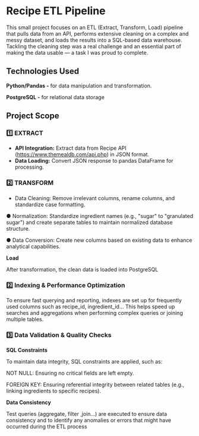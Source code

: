 # Recipe ETL Pipeline
This small project focuses on an ETL (Extract, Transform, Load) pipeline that pulls data from an API, performs extensive cleaning on a complex and messy dataset, and loads the results into a SQL-based data warehouse. Tackling the cleaning step was a real challenge and an essential part of making the data usable — a task I was proud to complete.

## Technologies Used
**Python/Pandas -** for data manipulation and transformation.

**PostgreSQL -** for relational data storage

## Project Scope
### 1️⃣ EXTRACT
* **API Integration:** Extract data from Recipe API (https://www.themealdb.com/api.php) in JSON format.
* **Data Loading:** Convert JSON response to pandas DataFrame for processing.

### 2️⃣ TRANSFORM
* Data Cleaning: Remove irrelevant columns, rename columns, and standardize case formatting.

● Normalization: Standardize ingredient names (e.g., "sugar" to "granulated sugar") and create separate tables to maintain normalized database structure.

● Data Conversion: Create new columns based on existing data to enhance analytical capabilities.


**Load**

After transformation, the clean data is loaded into PostgreSQL

### 2️⃣ Indexing & Performance Optimization
To ensure fast querying and reporting, indexes are set up for frequently used columns such as recipe_id, ingredient_id... This helps speed up searches and aggregations when performing complex queries or joining multiple tables.

### 3️⃣ Data Validation & Quality Checks
**SQL Constraints**

To maintain data integrity, SQL constraints are applied, such as:

NOT NULL: Ensuring no critical fields are left empty.

FOREIGN KEY: Ensuring referential integrity between related tables (e.g., linking ingredients to specific recipes).

**Data Consistency**

Test queries (aggregate, filter ,join...) are executed to ensure data consistency and to identify any anomalies or errors that might have occurred during the ETL process 


